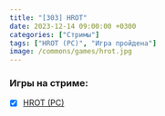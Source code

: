 ```yaml
---
title: "[303] HROT"
date: 2023-12-14 09:00:00 +0300
categories: ["Стримы"]
tags: ["HROT (PC)", "Игра пройдена"]
image: /commons/games/hrot.jpg
---
```


### Игры на стриме:
+ [x] [HROT (PC)](/tags/hrot-pc)
